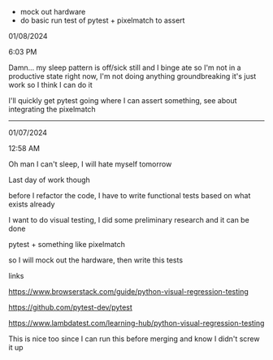 - mock out hardware
- do basic run test of pytest + pixelmatch to assert

01/08/2024

6:03 PM

Damn... my sleep pattern is off/sick still and I binge ate so I'm not in a productive state right now, I'm not doing anything groundbreaking it's just work so I think I can do it

I'll quickly get pytest going where I can assert something, see about integrating the pixelmatch



---

01/07/2024

12:58 AM

Oh man I can't sleep, I will hate myself tomorrow

Last day of work though

before I refactor the code, I have to write functional tests based on what exists already

I want to do visual testing, I did some preliminary research and it can be done

pytest + something like pixelmatch

so I will mock out the hardware, then write this tests

links

https://www.browserstack.com/guide/python-visual-regression-testing

https://github.com/pytest-dev/pytest

https://www.lambdatest.com/learning-hub/python-visual-regression-testing

This is nice too since I can run this before merging and know I didn't screw it up
